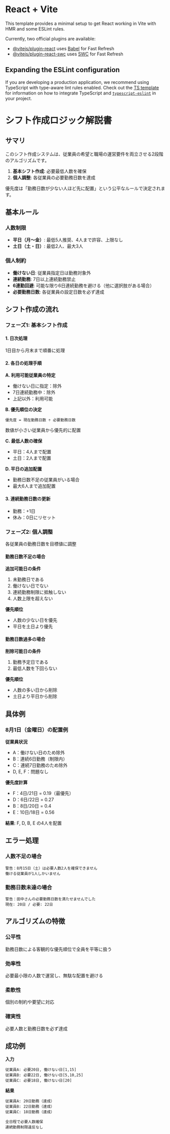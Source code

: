 # React + Vite

This template provides a minimal setup to get React working in Vite with HMR and some ESLint rules.

Currently, two official plugins are available:

- [@vitejs/plugin-react](https://github.com/vitejs/vite-plugin-react/blob/main/packages/plugin-react) uses [Babel](https://babeljs.io/) for Fast Refresh
- [@vitejs/plugin-react-swc](https://github.com/vitejs/vite-plugin-react/blob/main/packages/plugin-react-swc) uses [SWC](https://swc.rs/) for Fast Refresh

## Expanding the ESLint configuration

If you are developing a production application, we recommend using TypeScript with type-aware lint rules enabled. Check out the [TS template](https://github.com/vitejs/vite/tree/main/packages/create-vite/template-react-ts) for information on how to integrate TypeScript and [`typescript-eslint`](https://typescript-eslint.io) in your project.


# シフト作成ロジック解説書

## サマリ

このシフト作成システムは、従業員の希望と職場の運営要件を両立させる2段階のアルゴリズムです。

1. **基本シフト作成**: 必要最低人数を確保
2. **個人調整**: 各従業員の必要勤務日数を達成

優先度は「勤務日数が少ない人ほど先に配置」という公平なルールで決定されます。

## 基本ルール

### 人数制限
- **平日（月〜金）**: 最低5人推奨、4人まで許容、上限なし
- **土日（土・日）**: 最低2人、最大3人

### 個人制約
- **働けない日**: 従業員指定日は勤務対象外
- **連続勤務**: 7日以上連続勤務禁止
- **6連勤回避**: 可能な限り6日連続勤務を避ける（他に選択肢がある場合）
- **必要勤務日数**: 各従業員の設定日数を必ず達成

## シフト作成の流れ

### フェーズ1: 基本シフト作成

#### 1. 日次処理
1日目から月末まで順番に処理

#### 2. 各日の処理手順

**A. 利用可能従業員の特定**
- 働けない日に指定：除外
- 7日連続勤務中：除外
- 上記以外：利用可能

**B. 優先順位の決定**
```
優先度 = 現在勤務日数 ÷ 必要勤務日数
```
数値が小さい従業員から優先的に配置

**C. 最低人数の確保**
- 平日：4人まで配置
- 土日：2人まで配置

**D. 平日の追加配置**
- 勤務日数不足の従業員がいる場合
- 最大6人まで追加配置

#### 3. 連続勤務日数の更新
- 勤務：+1日
- 休み：0日にリセット

### フェーズ2: 個人調整

各従業員の勤務日数を目標値に調整

#### 勤務日数不足の場合
**追加可能日の条件**
1. 未勤務日である
2. 働けない日でない
3. 連続勤務制限に抵触しない
4. 人数上限を超えない

**優先順位**
- 人数の少ない日を優先
- 平日を土日より優先

#### 勤務日数過多の場合
**削除可能日の条件**
1. 勤務予定日である
2. 最低人数を下回らない

**優先順位**
- 人数の多い日から削除
- 土日より平日から削除

## 具体例

### 8月1日（金曜日）の配置例

**従業員状況**
- A：働けない日のため除外
- B：連続6日勤務（制限内）
- C：連続7日勤務のため除外
- D, E, F：問題なし

**優先度計算**
- F：4日/21日 = 0.19（最優先）
- D：6日/22日 = 0.27
- B：8日/20日 = 0.4
- E：10日/18日 = 0.56

**結果**: F, D, B, E の4人を配置

## エラー処理

### 人数不足の場合
```
警告：8月15日（土）は必要人数2人を確保できません
働ける従業員が1人しかいません
```

### 勤務日数未達の場合
```
警告：田中さんの必要勤務日数を満たせませんでした
現在: 20日 / 必要: 22日
```

## アルゴリズムの特徴

### 公平性
勤務日数による客観的な優先順位で全員を平等に扱う

### 効率性
必要最小限の人数で運営し、無駄な配置を避ける

### 柔軟性
個別の制約や要望に対応

### 確実性
必要人数と勤務日数を必ず達成

## 成功例

**入力**
```
従業員A: 必要20日, 働けない日[1,15]
従業員B: 必要22日, 働けない日[5,10,25]
従業員C: 必要18日, 働けない日[20]
```

**結果**
```
従業員A: 20日勤務（達成）
従業員B: 22日勤務（達成）
従業員C: 18日勤務（達成）

全日程で必要人数確保
連続勤務制限違反なし
```
